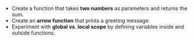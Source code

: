 - Create a function that takes **two numbers** as parameters and returns the sum.
- Create an **arrow function** that prints a greeting message.
- Experiment with **global vs. local scope** by defining variables inside and outside functions.